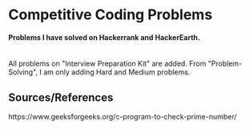 <h1>Competitive Coding Problems</h1>

<h4>Problems I have solved on Hackerrank and HackerEarth.</h4> <br> All problems on "Interview Preparation Kit" are added. From "Problem-Solving", I am only adding Hard and Medium problems.<br>

<h2> Sources/References </h2>
<a> https://www.geeksforgeeks.org/c-program-to-check-prime-number/ </a>
